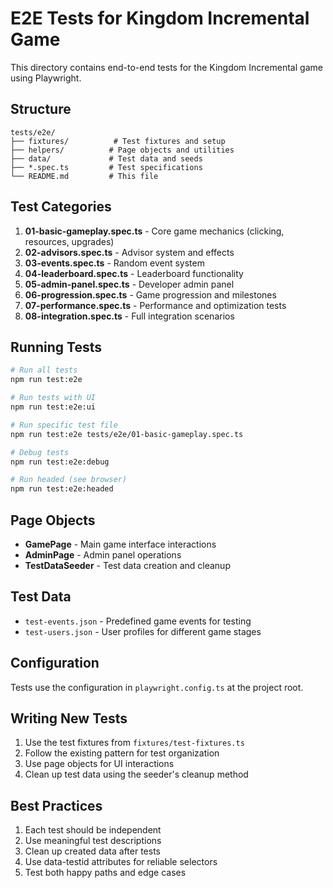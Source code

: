 # E2E Tests for Kingdom Incremental Game

This directory contains end-to-end tests for the Kingdom Incremental game using Playwright.

## Structure

```
tests/e2e/
├── fixtures/          # Test fixtures and setup
├── helpers/          # Page objects and utilities
├── data/             # Test data and seeds
├── *.spec.ts         # Test specifications
└── README.md         # This file
```

## Test Categories

1. **01-basic-gameplay.spec.ts** - Core game mechanics (clicking, resources, upgrades)
2. **02-advisors.spec.ts** - Advisor system and effects
3. **03-events.spec.ts** - Random event system
4. **04-leaderboard.spec.ts** - Leaderboard functionality
5. **05-admin-panel.spec.ts** - Developer admin panel
6. **06-progression.spec.ts** - Game progression and milestones
7. **07-performance.spec.ts** - Performance and optimization tests
8. **08-integration.spec.ts** - Full integration scenarios

## Running Tests

```bash
# Run all tests
npm run test:e2e

# Run tests with UI
npm run test:e2e:ui

# Run specific test file
npm run test:e2e tests/e2e/01-basic-gameplay.spec.ts

# Debug tests
npm run test:e2e:debug

# Run headed (see browser)
npm run test:e2e:headed
```

## Page Objects

- **GamePage** - Main game interface interactions
- **AdminPage** - Admin panel operations
- **TestDataSeeder** - Test data creation and cleanup

## Test Data

- `test-events.json` - Predefined game events for testing
- `test-users.json` - User profiles for different game stages

## Configuration

Tests use the configuration in `playwright.config.ts` at the project root.

## Writing New Tests

1. Use the test fixtures from `fixtures/test-fixtures.ts`
2. Follow the existing pattern for test organization
3. Use page objects for UI interactions
4. Clean up test data using the seeder's cleanup method

## Best Practices

1. Each test should be independent
2. Use meaningful test descriptions
3. Clean up created data after tests
4. Use data-testid attributes for reliable selectors
5. Test both happy paths and edge cases